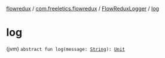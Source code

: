 [flowredux](../../index.md) / [com.freeletics.flowredux](../index.md) / [FlowReduxLogger](index.md) / [log](./log.md)

# log

(jvm) `abstract fun log(message: `[`String`](https://kotlinlang.org/api/latest/jvm/stdlib/kotlin/-string/index.html)`): `[`Unit`](https://kotlinlang.org/api/latest/jvm/stdlib/kotlin/-unit/index.html)